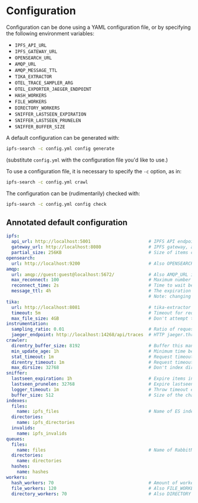 # Configuration

Configuration can be done using a YAML configuration file, or by specifying the following environment variables:
* `IPFS_API_URL`
* `IPFS_GATEWAY_URL`
* `OPENSEARCH_URL`
* `AMQP_URL`
* `AMQP_MESSAGE_TTL`
* `TIKA_EXTRACTOR`
* `OTEL_TRACE_SAMPLER_ARG`
* `OTEL_EXPORTER_JAEGER_ENDPOINT`
* `HASH_WORKERS`
* `FILE_WORKERS`
* `DIRECTORY_WORKERS`
* `SNIFFER_LASTSEEN_EXPIRATION`
* `SNIFFER_LASTSEEN_PRUNELEN`
* `SNIFFER_BUFFER_SIZE`

A default configuration can be generated with:
```bash
ipfs-search -c config.yml config generate
```
(substitute `config.yml` with the configuration file you'd like to use.)

To use a configuration file, it is necessary to specify the `-c` option, as in:
```bash
ipfs-search -c config.yml crawl
```

The configuration can be (rudimentarily) checked with:
```bash
ipfs-search -c config.yml config check
```


## Annotated default configuration
```yaml
ipfs:
  api_url: http://localhost:5001                      # IPFS API endpoint, also IPFS_API_URL in env
  gateway_url: http://localhost:8080                  # IPFS gateway, also IPFS_GATEWAY_URL in env
  partial_size: 256KB                                 # Size of items considered to be partial (when unreferenced)
opensearch:
  url: http://localhost:9200                          # Also OPENSEARCH_URL in env
amqp:
  url: amqp://guest:guest@localhost:5672/             # Also AMQP_URL in env.
  max_reconnect: 100                                  # Maximum number of reconnect attempts
  reconnect_time: 2s                                  # Time to wait between reconnects
  message_ttl: 4h                                     # The expiration time for messages in the queue.
                                                      # Note: changing this requires deleting and re-creating the queue.
tika:
  url: http://localhost:8081                          # tika-extractor endpoint URL, also TIKA_EXTRACTOR in environment.
  timeout: 5m                                         # Timeout for requests to tika-extractor.
  max_file_size: 4GB                                  # Don't attempt to extract metadata for resources larger than this.
instrumentation:
  sampling_ratio: 0.01                                # Ratio of requests to sample for tracing. OTEL_TRACE_SAMPLER_ARG in env.
  jaeger_endpoint: http://localhost:14268/api/traces  # HTTP jaeger.thrift endpoint for tracing. OTEL_EXPORTER_JAEGER_ENDPOINT in env.
crawler:
  direntry_buffer_size: 8192                          # Buffer this many directory entries between listing and queue'ing
  min_update_age: 1h                                  # Minimum time between updating `last-seen` on objects.
  stat_timeout: 1m                                    # Request timeout for Stat() calls.
  direntry_timeout: 1m                                # Request timeout for Ls() calls.
  max_dirsize: 32768                                  # Don't index directories larger than this (contained items will be queue'd nonetheless).
sniffer:
  lastseen_expiration: 1h                             # Expire items in lastseen/dedup buffer after this time. SNIFFER_LASTSEEN_EXPIRATION in env.
  lastseen_prunelen: 32768                            # Expire lastseen buffer when size exceeds this. SNIFFER_LASTSEEN_PRUNELEN in env.
  logger_timeout: 1m                                  # Throw timeout error when no log messages arrive
  buffer_size: 512                                    # Size of the channels buffering between yielder, filter and adder. SNIFFER_BUFFER_SIZE in env.
indexes:
  files:
    name: ipfs_files                                  # Name of ES index to use.
  directories:
    name: ipfs_directories
  invalids:
    name: ipfs_invalids
queues:
  files:
    name: files                                       # Name of RabbitMQ queue to use.
  directories:
    name: directories
  hashes:
    name: hashes
workers:
  hash_workers: 70                                    # Amount of workers for various resources. Also HASH_WORKERS in env.
  file_workers: 120                                   # Also FILE_WORKERS in env.
  directory_workers: 70                               # Also DIRECTORY in env.
```
